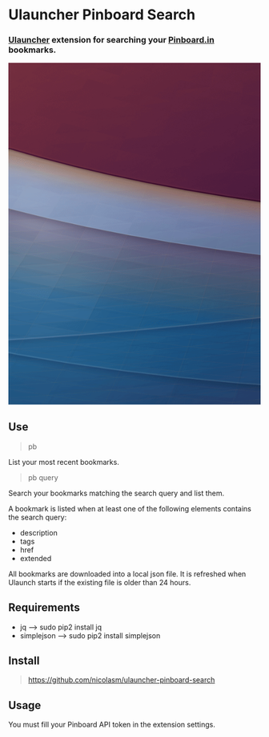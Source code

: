 # Ulauncher Pinboard Search

### [Ulauncher](https://ulauncher.io) extension for searching your [Pinboard.in](https://pinboard.in) bookmarks.

![demo](demo.gif)

## Use
> pb

List your most recent bookmarks.

> pb query

Search your bookmarks matching the search query and list them.

A bookmark is listed when at least one of the following elements contains the search query:
* description
* tags
* href
* extended

All bookmarks are downloaded into a local json file. It is refreshed when Ulaunch starts
if the existing file is older than 24 hours.

## Requirements

* jq --> sudo pip2 install jq
* simplejson --> sudo pip2 install simplejson

## Install

> https://github.com/nicolasm/ulauncher-pinboard-search

## Usage

You must fill your Pinboard API token in the extension settings.
